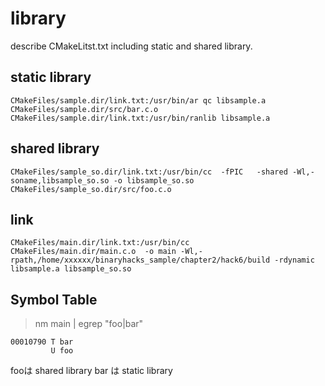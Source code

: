 # library

describe CMakeLitst.txt including static and shared library.


## static library

```
CMakeFiles/sample.dir/link.txt:/usr/bin/ar qc libsample.a  CMakeFiles/sample.dir/src/bar.c.o
CMakeFiles/sample.dir/link.txt:/usr/bin/ranlib libsample.a
```

## shared library

```
CMakeFiles/sample_so.dir/link.txt:/usr/bin/cc  -fPIC   -shared -Wl,-soname,libsample_so.so -o libsample_so.so CMakeFiles/sample_so.dir/src/foo.c.o 
```


## link 

```
CMakeFiles/main.dir/link.txt:/usr/bin/cc     CMakeFiles/main.dir/main.c.o  -o main -Wl,-rpath,/home/xxxxxx/binaryhacks_sample/chapter2/hack6/build -rdynamic libsample.a libsample_so.so 
```
## Symbol Table

> nm main | egrep "foo|bar" 

```
00010790 T bar
         U foo
```

fooは shared library 
bar は static library





